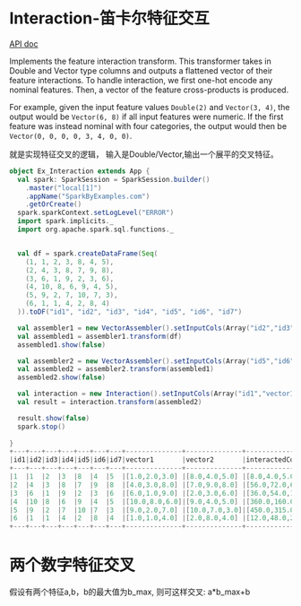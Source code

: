 # Interaction-笛卡尔特征交互

[API doc](https://spark.apache.org/docs/2.2.1/api/java/org/apache/spark/ml/feature/Interaction.html)

Implements the feature interaction transform. This transformer takes in Double and Vector type columns and outputs a flattened vector of their feature interactions. To handle interaction, we first one-hot encode any nominal features. Then, a vector of the feature cross-products is produced.

For example, given the input feature values `Double(2)` and `Vector(3, 4)`, the output would be `Vector(6, 8)` if all input features were numeric. If the first feature was instead nominal with four categories, the output would then be `Vector(0, 0, 0, 0, 3, 4, 0, 0)`.

就是实现特征交叉的逻辑， 输入是Double/Vector,输出一个展平的交叉特征。

```scala
object Ex_Interaction extends App {
  val spark: SparkSession = SparkSession.builder()
    .master("local[1]")
    .appName("SparkByExamples.com")
    .getOrCreate()
  spark.sparkContext.setLogLevel("ERROR")
  import spark.implicits._
  import org.apache.spark.sql.functions._


  val df = spark.createDataFrame(Seq(
    (1, 1, 2, 3, 8, 4, 5),
    (2, 4, 3, 8, 7, 9, 8),
    (3, 6, 1, 9, 2, 3, 6),
    (4, 10, 8, 6, 9, 4, 5),
    (5, 9, 2, 7, 10, 7, 3),
    (6, 1, 1, 4, 2, 8, 4)
  )).toDF("id1", "id2", "id3", "id4", "id5", "id6", "id7")

  val assembler1 = new VectorAssembler().setInputCols(Array("id2","id3","id4")).setOutputCol("vector1")
  val assembled1 = assembler1.transform(df)
  assembled1.show(false)

  val assembler2 = new VectorAssembler().setInputCols(Array("id5","id6","id7")).setOutputCol("vector2")
  val assembled2 = assembler2.transform(assembled1)
  assembled2.show(false)

  val interaction = new Interaction().setInputCols(Array("id1","vector1","vector2")).setOutputCol("interactedCol")
  val result = interaction.transform(assembled2)

  result.show(false)
  spark.stop()
  
}
+---+---+---+---+---+---+---+--------------+--------------+------------------------------------------------------+
|id1|id2|id3|id4|id5|id6|id7|vector1       |vector2       |interactedCol                                         |
+---+---+---+---+---+---+---+--------------+--------------+------------------------------------------------------+
|1  |1  |2  |3  |8  |4  |5  |[1.0,2.0,3.0] |[8.0,4.0,5.0] |[8.0,4.0,5.0,16.0,8.0,10.0,24.0,12.0,15.0]            |
|2  |4  |3  |8  |7  |9  |8  |[4.0,3.0,8.0] |[7.0,9.0,8.0] |[56.0,72.0,64.0,42.0,54.0,48.0,112.0,144.0,128.0]     |
|3  |6  |1  |9  |2  |3  |6  |[6.0,1.0,9.0] |[2.0,3.0,6.0] |[36.0,54.0,108.0,6.0,9.0,18.0,54.0,81.0,162.0]        |
|4  |10 |8  |6  |9  |4  |5  |[10.0,8.0,6.0]|[9.0,4.0,5.0] |[360.0,160.0,200.0,288.0,128.0,160.0,216.0,96.0,120.0]|
|5  |9  |2  |7  |10 |7  |3  |[9.0,2.0,7.0] |[10.0,7.0,3.0]|[450.0,315.0,135.0,100.0,70.0,30.0,350.0,245.0,105.0] |
|6  |1  |1  |4  |2  |8  |4  |[1.0,1.0,4.0] |[2.0,8.0,4.0] |[12.0,48.0,24.0,12.0,48.0,24.0,48.0,192.0,96.0]       |
+---+---+---+---+---+---+---+--------------+--------------+------------------------------------------------------+
```

# 两个数字特征交叉

假设有两个特征a,b，b的最大值为b_max, 则可这样交叉: a*b_max+b

